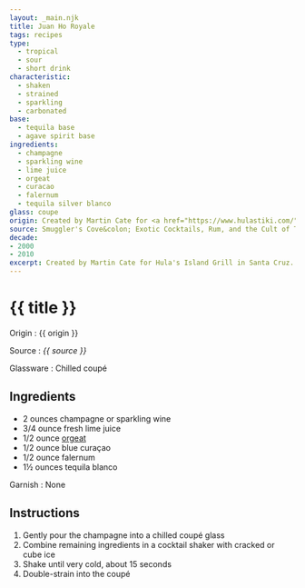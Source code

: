 ```yaml
---
layout: _main.njk
title: Juan Ho Royale
tags: recipes
type:
  - tropical
  - sour
  - short drink
characteristic:
  - shaken
  - strained
  - sparkling
  - carbonated
base:
  - tequila base
  - agave spirit base
ingredients:
  - champagne
  - sparkling wine
  - lime juice
  - orgeat
  - curacao
  - falernum
  - tequila silver blanco
glass: coupe
origin: Created by Martin Cate for <a href="https://www.hulastiki.com/" target="_blank" rel="external noopener">Hula's Island Grill</a> in Santa Cruz. The drink was originally named The Steamer after Santa Cruz surf spot Steamer Lane.
source: Smuggler's Cove&colon; Exotic Cocktails, Rum, and the Cult of Tiki
decade:
- 2000
- 2010
excerpt: Created by Martin Cate for Hula's Island Grill in Santa Cruz. The drink was originally named The Steamer after Santa Cruz surf spot Steamer Lane.
---
```

<!-- markdownlint-disable MD025 -->
# {{ title }}
<!-- markdownlint-disable MD025 -->

Origin
  : {{ origin }}

Source
  : <cite>{{ source }}</cite>

Glassware
  : Chilled coupé

## Ingredients

* 2 ounces champagne or sparkling wine
* 3/4 ounce fresh lime juice
* 1/2 ounce [orgeat](/mixes/orgeat/)
* 1/2 ounce blue curaçao
* 1/2 ounce falernum
* 1&frac12; ounces tequila blanco

Garnish
  : None

## Instructions

1. Gently pour the champagne into a chilled coupé glass
2. Combine remaining ingredients in a cocktail shaker with cracked or cube ice
3. Shake until very cold, about 15 seconds
4. Double-strain into the coupé
